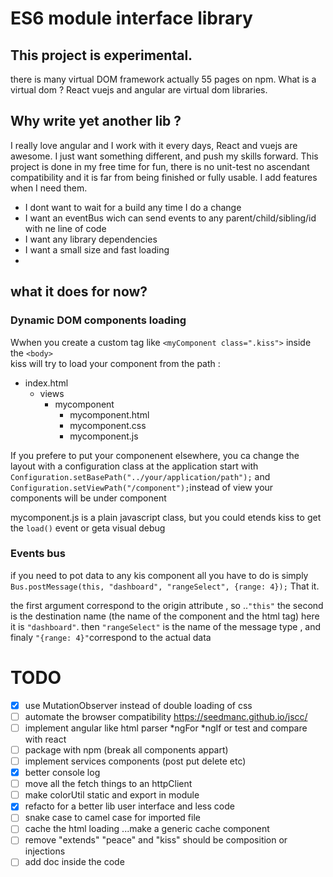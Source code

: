 # ES6 module interface library

## **This project is experimental.**

there is many virtual DOM framework actually 55 pages on npm. What is a virtual dom ? React vuejs and angular are
virtual dom libraries.

## **Why write yet another lib ?**

I really love angular and I work with it every days, React and vuejs are awesome. I just want something different, and
push my skills forward. This project is done in my free time for fun, there is no unit-test no ascendant compatibility
and it is far from being finished or fully usable. I add features when I need them.

- I dont want to wait for a build any time I do a change
- I want an eventBus wich can send events to any parent/child/sibling/id with ne line of code
- I want any library dependencies
- I want a small size and fast loading
-

## **what it does for now?**

### Dynamic DOM components loading

Wwhen you create a custom tag like  `<myComponent class=".kiss">` inside the `<body>` <br />
kiss will try to load your component from the path :

- index.html
    - views
        - mycomponent
            - mycomponent.html
            - mycomponent.css
            - mycomponent.js

If you prefere to put your componenent elsewhere, you ca change the layout with a configuration class at the application
start with   `Configuration.setBasePath("../your/application/path");` and
`Configuration.setViewPath("/component");`instead of view your components will be under component

mycomponent.js is a plain javascript class, but you could etends kiss to get the `load()` event or geta visual debug

### Events bus

if you need to pot data to any kis component all you have to do is simply   <br/>
`Bus.postMessage(this, "dashboard", "rangeSelect", {range: 4});` That it.

the first argument correspond to the origin attribute , so ..`"this"` the second is the destination name (the name of
the component and the html tag)
here it is `"dashboard"`. then `"rangeSelect"` is the name of the message type , and finaly `"{range: 4}"`correspond to
the actual data

# TODO

- [x] use MutationObserver instead of double loading of css
- [ ] automate the browser compatibility https://seedmanc.github.io/jscc/
- [ ] implement angular like html parser *ngFor *ngIf or test and compare with react
- [ ] package with npm (break all components appart)
- [ ] implement services components (post put delete etc)
- [x] better console log
- [ ] move all the fetch things to an httpClient
- [ ] make colorUtil static and export in module
- [x] refacto for a better lib user interface and less code
- [ ] snake case to camel case for imported file
- [ ] cache the html loading ...make a generic cache component
- [ ] remove "extends"  "peace" and "kiss" should be composition or injections
- [ ] add doc inside the code